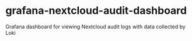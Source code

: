 # grafana-nextcloud-audit-dashboard
Grafana dashboard for viewing Nextcloud audit logs with data collected by Loki
